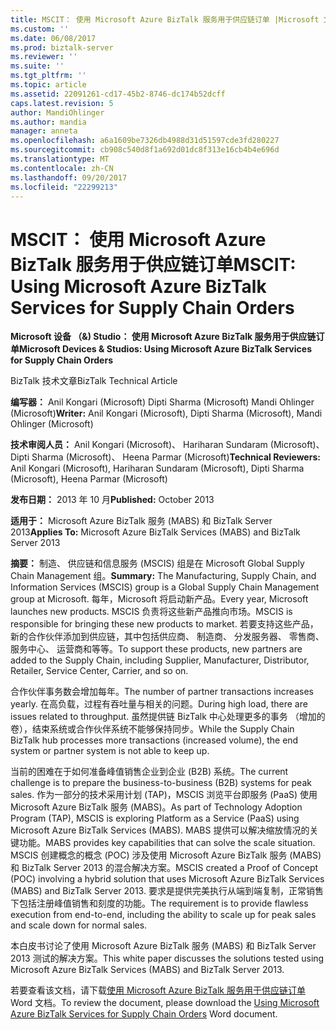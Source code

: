 ```yaml
---
title: MSCIT： 使用 Microsoft Azure BizTalk 服务用于供应链订单 |Microsoft 文档
ms.custom: ''
ms.date: 06/08/2017
ms.prod: biztalk-server
ms.reviewer: ''
ms.suite: ''
ms.tgt_pltfrm: ''
ms.topic: article
ms.assetid: 22091261-cd17-45b2-8746-dc174b52dcff
caps.latest.revision: 5
author: MandiOhlinger
ms.author: mandia
manager: anneta
ms.openlocfilehash: a6a1609be7326db4988d31d51597cde3fd280227
ms.sourcegitcommit: cb908c540d8f1a692d01dc8f313e16cb4b4e696d
ms.translationtype: MT
ms.contentlocale: zh-CN
ms.lasthandoff: 09/20/2017
ms.locfileid: "22299213"
---
```

# <a name="mscit-using-microsoft-azure-biztalk-services-for-supply-chain-orders"></a><span data-ttu-id="2261e-102">MSCIT： 使用 Microsoft Azure BizTalk 服务用于供应链订单</span><span class="sxs-lookup"><span data-stu-id="2261e-102">MSCIT: Using Microsoft Azure BizTalk Services for Supply Chain Orders</span></span>
<span data-ttu-id="2261e-103">**Microsoft 设备 （&) Studio： 使用 Microsoft Azure BizTalk 服务用于供应链订单**</span><span class="sxs-lookup"><span data-stu-id="2261e-103">**Microsoft Devices & Studios: Using Microsoft Azure BizTalk Services for Supply Chain Orders**</span></span>  
  
 <span data-ttu-id="2261e-104">BizTalk 技术文章</span><span class="sxs-lookup"><span data-stu-id="2261e-104">BizTalk Technical Article</span></span>  
  
 <span data-ttu-id="2261e-105">**编写器：** Anil Kongari (Microsoft) Dipti Sharma (Microsoft) Mandi Ohlinger (Microsoft)</span><span class="sxs-lookup"><span data-stu-id="2261e-105">**Writer:** Anil Kongari (Microsoft), Dipti Sharma (Microsoft), Mandi Ohlinger (Microsoft)</span></span>  
  
 <span data-ttu-id="2261e-106">**技术审阅人员：** Anil Kongari (Microsoft)、 Hariharan Sundaram (Microsoft)、 Dipti Sharma (Microsoft)、 Heena Parmar (Microsoft)</span><span class="sxs-lookup"><span data-stu-id="2261e-106">**Technical Reviewers:** Anil Kongari (Microsoft), Hariharan Sundaram (Microsoft), Dipti Sharma (Microsoft), Heena Parmar (Microsoft)</span></span>  
  
 <span data-ttu-id="2261e-107">**发布日期：** 2013 年 10 月</span><span class="sxs-lookup"><span data-stu-id="2261e-107">**Published:** October 2013</span></span>  
  
 <span data-ttu-id="2261e-108">**适用于：** Microsoft Azure BizTalk 服务 (MABS) 和 BizTalk Server 2013</span><span class="sxs-lookup"><span data-stu-id="2261e-108">**Applies To:** Microsoft Azure BizTalk Services (MABS) and BizTalk Server 2013</span></span>  
  
 <span data-ttu-id="2261e-109">**摘要：** 制造、 供应链和信息服务 (MSCIS) 组是在 Microsoft Global Supply Chain Management 组。</span><span class="sxs-lookup"><span data-stu-id="2261e-109">**Summary:** The Manufacturing, Supply Chain, and Information Services (MSCIS) group is a Global Supply Chain Management group at Microsoft.</span></span> <span data-ttu-id="2261e-110">每年，Microsoft 将启动新产品。</span><span class="sxs-lookup"><span data-stu-id="2261e-110">Every year, Microsoft launches new products.</span></span> <span data-ttu-id="2261e-111">MSCIS 负责将这些新产品推向市场。</span><span class="sxs-lookup"><span data-stu-id="2261e-111">MSCIS is responsible for bringing these new products to market.</span></span> <span data-ttu-id="2261e-112">若要支持这些产品，新的合作伙伴添加到供应链，其中包括供应商、 制造商、 分发服务器、 零售商、 服务中心、 运营商和等等。</span><span class="sxs-lookup"><span data-stu-id="2261e-112">To support these products, new partners are added to the Supply Chain, including Supplier, Manufacturer, Distributor, Retailer, Service Center, Carrier, and so on.</span></span>  
  
 <span data-ttu-id="2261e-113">合作伙伴事务数会增加每年。</span><span class="sxs-lookup"><span data-stu-id="2261e-113">The number of partner transactions increases yearly.</span></span> <span data-ttu-id="2261e-114">在高负载，过程有吞吐量与相关的问题。</span><span class="sxs-lookup"><span data-stu-id="2261e-114">During high load, there are issues related to throughput.</span></span> <span data-ttu-id="2261e-115">虽然提供链 BizTalk 中心处理更多的事务 （增加的卷），结束系统或合作伙伴系统不能够保持同步。</span><span class="sxs-lookup"><span data-stu-id="2261e-115">While the Supply Chain BizTalk hub processes more transactions (increased volume), the end system or partner system is not able to keep up.</span></span>  
  
 <span data-ttu-id="2261e-116">当前的困难在于如何准备峰值销售企业到企业 (B2B) 系统。</span><span class="sxs-lookup"><span data-stu-id="2261e-116">The current challenge is to prepare the business-to-business (B2B) systems for peak sales.</span></span> <span data-ttu-id="2261e-117">作为一部分的技术采用计划 (TAP)，MSCIS 浏览平台即服务 (PaaS) 使用 Microsoft Azure BizTalk 服务 (MABS)。</span><span class="sxs-lookup"><span data-stu-id="2261e-117">As part of Technology Adoption Program (TAP), MSCIS is exploring Platform as a Service (PaaS) using Microsoft Azure BizTalk Services (MABS).</span></span> <span data-ttu-id="2261e-118">MABS 提供可以解决缩放情况的关键功能。</span><span class="sxs-lookup"><span data-stu-id="2261e-118">MABS provides key capabilities that can solve the scale situation.</span></span> <span data-ttu-id="2261e-119">MSCIS 创建概念的概念 (POC) 涉及使用 Microsoft Azure BizTalk 服务 (MABS) 和 BizTalk Server 2013 的混合解决方案。</span><span class="sxs-lookup"><span data-stu-id="2261e-119">MSCIS created a Proof of Concept (POC) involving a hybrid solution that uses Microsoft Azure BizTalk Services (MABS) and BizTalk Server 2013.</span></span> <span data-ttu-id="2261e-120">要求是提供完美执行从端到端复制，正常销售下包括注册峰值销售和刻度的功能。</span><span class="sxs-lookup"><span data-stu-id="2261e-120">The requirement is to provide flawless execution from end-to-end, including the ability to scale up for peak sales and scale down for normal sales.</span></span>  
  
 <span data-ttu-id="2261e-121">本白皮书讨论了使用 Microsoft Azure BizTalk 服务 (MABS) 和 BizTalk Server 2013 测试的解决方案。</span><span class="sxs-lookup"><span data-stu-id="2261e-121">This white paper discusses the solutions tested using Microsoft Azure BizTalk Services (MABS) and BizTalk Server 2013.</span></span>  
  
 <span data-ttu-id="2261e-122">若要查看该文档，请下载[使用 Microsoft Azure BizTalk 服务用于供应链订单](http://download.microsoft.com/download/6/D/E/6DEE8EE9-0F26-4991-8FE5-B0E5239C0980/Using%20Windows%20Azure%20BizTalk%20Services%20for%20Supply%20Chain%20Orders.docx)Word 文档。</span><span class="sxs-lookup"><span data-stu-id="2261e-122">To review the document, please download the [Using Microsoft Azure BizTalk Services for Supply Chain Orders](http://download.microsoft.com/download/6/D/E/6DEE8EE9-0F26-4991-8FE5-B0E5239C0980/Using%20Windows%20Azure%20BizTalk%20Services%20for%20Supply%20Chain%20Orders.docx) Word document.</span></span>